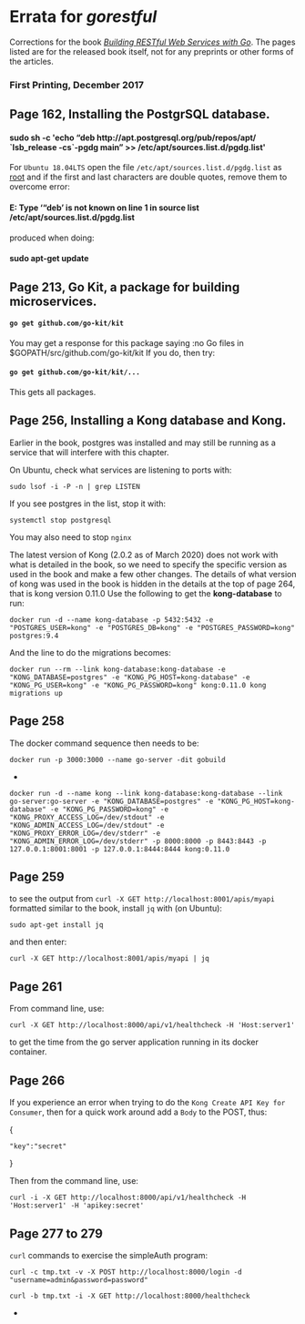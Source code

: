 # Errata for _gorestful_

Corrections for the book [_Building RESTful Web Services with Go_](). The pages listed are for the released book itself, not for any preprints or other forms of the articles.

### First Printing, December 2017

## Page 162, Installing the PostgrSQL database.
#### sudo sh -c 'echo “deb ht<span>tp://apt.postgresql.org/pub/repos/apt/ \`lsb_release -cs\`-pgdg main” >> /etc/apt/sources.list.d/pgdg.list'

For `Ubuntu 18.04LTS` open the file `/etc/apt/sources.list.d/pgdg.list` as [root]() and if the first and
 last characters are double quotes, remove them to overcome error:

#### E: Type ‘“deb’ is not known on line 1 in source list /etc/apt/sources.list.d/pgdg.list

produced when doing:

#### sudo apt-get update

## Page 213, Go Kit, a package for building microservices.
#### `go get github.com/go-kit/kit`
You may get a response for this package saying :no Go files in $GOPATH/src/github.com/go-kit/kit
If you do, then try:
#### `go get github.com/go-kit/kit/...`
This gets all packages.

## Page 256, Installing a Kong database and Kong.
Earlier in the book, postgres was installed and may still be running as a service that will interfere with this chapter.

On Ubuntu, check what services are listening to ports with:

`sudo lsof -i -P -n | grep LISTEN`

If you see postgres in the list, stop it with:

`systemctl stop postgresql`

You may also need to stop `nginx`

The latest version of Kong (2.0.2 as of March 2020) does not work with what is detailed in the book, so we need to specify the specific version as used in the book and make a few other changes.
The details of what version of kong was used in the book is hidden in the details at the top of page 264, that is kong version 0.11.0
Use the following to get the **kong-database** to run:

`docker run -d --name kong-database -p 5432:5432 -e "POSTGRES_USER=kong" -e "POSTGRES_DB=kong" -e "POSTGRES_PASSWORD=kong" postgres:9.4`

And the line to do the migrations becomes:

`docker run --rm --link kong-database:kong-database -e "KONG_DATABASE=postgres" -e "KONG_PG_HOST=kong-database" -e "KONG_PG_USER=kong" -e "KONG_PG_PASSWORD=kong" kong:0.11.0 kong migrations up`

## Page 258
The docker command sequence then needs to be:

`docker run -p 3000:3000 --name go-server -dit gobuild`

-

`docker run -d --name kong --link kong-database:kong-database --link go-server:go-server -e "KONG_DATABASE=postgres" -e "KONG_PG_HOST=kong-database" -e "KONG_PG_PASSWORD=kong" -e "KONG_PROXY_ACCESS_LOG=/dev/stdout" -e "KONG_ADMIN_ACCESS_LOG=/dev/stdout" -e "KONG_PROXY_ERROR_LOG=/dev/stderr" -e "KONG_ADMIN_ERROR_LOG=/dev/stderr" -p 8000:8000 -p 8443:8443 -p 127.0.0.1:8001:8001 -p 127.0.0.1:8444:8444 kong:0.11.0`

## Page 259
to see the output from `curl -X GET http://localhost:8001/apis/myapi` formatted similar to the book, install `jq` with (on Ubuntu):

`sudo apt-get install jq`

and then enter:

`curl -X GET http://localhost:8001/apis/myapi | jq`

## Page 261
From command line, use:

`curl -X GET http://localhost:8000/api/v1/healthcheck -H 'Host:server1'`

to get the time from the go server application running in its docker container.

## Page 266
If you experience an error when trying to do the `Kong Create API Key for Consumer`, then for a quick work around add a `Body` to the POST, thus:

{

    "key":"secret"
}

Then from the command line, use:

`curl -i -X GET http://localhost:8000/api/v1/healthcheck -H 'Host:server1' -H 'apikey:secret'`

## Page 277 to 279
`curl` commands to exercise the simpleAuth program:

`curl -c tmp.txt -v -X POST http://localhost:8000/login -d "username=admin&password=password"`

`curl -b tmp.txt -i -X GET http://localhost:8000/healthcheck`

-
